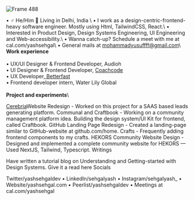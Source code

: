 
![Frame 488](https://github.com/yussuffffff/yussuffffff/assets/141109899/895908f4-af10-442e-a03f-3d6d7d4943c0)

• ♂ He/Him 📍 Living in Delhi, India \\
• I work as a design-centric-frontend-heavy software engineer. Mostly using Html, TailwindCSS, React.\\
• Interested in Product Design, Design Systems Engineering, UI Engineering and Web-accessibility.\\
• Wanna catch-up? Schedule a meet with me at cal.com/yashsehgal\\
• General mails at mohammadyusuffff@gmail.com\\
\
__Work experience__\
\
• UX/UI Designer & Frontend Developer, Audioh\
• UI Designer & Frontend Developer, [Coachcode](https://www.coachcode.net/)\
• UX Developer,[ Betterfast](betterfast,io)\
• Frontend developer intern, Water Lily Global\
\
__Project and experiments__\

[Cerebria](https://www.cerebria.tech/)Website Redesign - Worked on this project for a SAAS based leads generating platform.
Communal and Craftbook - Working on a community management platform idea. Building the design system/UI Kit for frontend, called Craftbook.
GitHub Landing Page Redesign - Created a landing-page similar to GitHub-website at github.com/home.
Crafts - Frequently adding frontend components to my crafts.
HEKORS Community Website Design - Designed and implemented a complete community website for HEKORS — Used NextJS, Tailwind, Typescript.
Writings

Have written a tutorial blog on Understanding and Getting-started with Design Systems. Give it a read here
Socials

Twitter/yashsehgaldev • LinkedIn/sehgalyash • Instagram/sehgalyash_ • Website/yashsehgal.com • Peerlist/yashsehgaldev • Meetings at cal.com/yashsehgal
